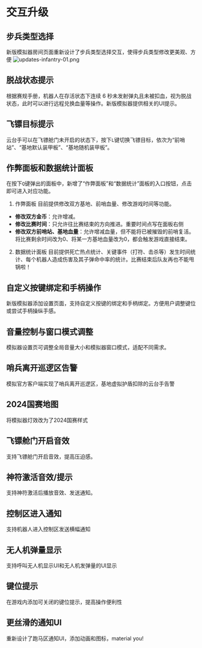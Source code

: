 # 交互升级
## 步兵类型选择
新版模拟器房间页面重新设计了步兵类型选择交互，使得步兵类型修改更美观、方便
![updates-infantry-01.png](/static/images/updates-infantry-01.png)
## 脱战状态提示
根据赛规手册，机器人在存活状态下连续 6 秒未发射弹丸且未被扣血，视为脱战状态，此时可以进行远程兑换血量等操作。新版模拟器提供相关的UI提示。
## 飞镖目标提示
云台手可以在飞镖舱门未开启的状态下，按下`L`键切换飞镖目标，依次为“前哨站”、“基地默认装甲板”、“基地随机装甲板”。
## 作弊面板和数据统计面板
在按下`Q`键弹出的面板中，新增了“作弊面板”和“数据统计”面板的入口按钮，点击即可进入对应功能。
1. 作弊面板
目前提供修改双方基地、前哨血量、修改游戏时间等功能。
  - **修改双方金币**：允许增减。
  - **修改比赛时间**：只允许往比赛结束的方向推进。重要时间点写在面板右侧
  - **修改双方前哨站、基地血量**：允许增减血量，但不能将已被摧毁的前哨复活。
将比赛剩余时间改为0、将某一方基地血量改为0，都会触发游戏直接结束。
2. 数据统计面板
目前提供死亡热点统计、关键事件（打符、击杀等）发生时间统计、每个机器人造成伤害及其子弹命中率的统计。比赛结束后队友再也不能甩锅啦！
## 自定义按键绑定和手柄操作
新版模拟器添加设置页面，支持自定义按键的绑定和手柄绑定。方便用户调整键位或尝试手柄操纵手感。
## 音量控制与窗口模式调整
模拟器设置页可调整全局音量大小和模拟器窗口模式，适配不同需求。
## 哨兵离开巡逻区告警
模拟官方客户端实现了哨兵离开巡逻区，基地虚拟护盾扣除的云台手告警
## 2024国赛地图
将模拟器灯效改为了2024国赛样式
## 飞镖舱门开启音效
支持飞镖舱门开启音效，提高压迫感。
## 神符激活音效/提示
支持神符激活后播放音效、发送通知。
## 控制区进入通知
支持机器人进入控制区发送横幅通知
## 无人机弹量显示
支持呼叫无人机显示UI和无人机发弹量的UI显示
## 键位提示
在游戏内添加可关闭的键位提示，提高操作便利性
## 更丝滑的通知UI
重新设计了跑马区通知UI，添加动画和图标，material you!
